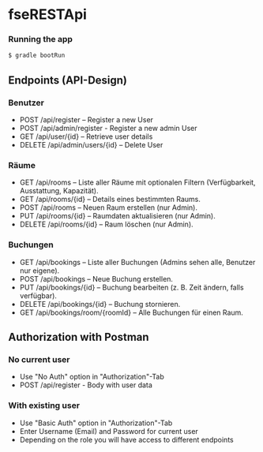 # fseRESTApi
### Running the app
```bash
$ gradle bootRun
```

## Endpoints (API-Design)
### Benutzer
- POST /api/register – Register a new User
- POST /api/admin/register - Register a new admin User
- GET /api/user/{id} – Retrieve user details
- DELETE /api/admin/users/{id} – Delete User

### Räume
- GET /api/rooms – Liste aller Räume mit optionalen Filtern (Verfügbarkeit, Ausstattung, Kapazität).
- GET /api/rooms/{id} – Details eines bestimmten Raums.
- POST /api/rooms – Neuen Raum erstellen (nur Admin).
- PUT /api/rooms/{id} – Raumdaten aktualisieren (nur Admin).
- DELETE /api/rooms/{id} – Raum löschen (nur Admin).

### Buchungen
- GET /api/bookings – Liste aller Buchungen (Admins sehen alle, Benutzer nur eigene).
- POST /api/bookings – Neue Buchung erstellen.
- PUT /api/bookings/{id} – Buchung bearbeiten (z. B. Zeit ändern, falls verfügbar).
- DELETE /api/bookings/{id} – Buchung stornieren.
- GET /api/bookings/room/{roomId} – Alle Buchungen für einen Raum. 

## Authorization with Postman
### No current user
- Use "No Auth" option in "Authorization"-Tab
- POST /api/register - Body with user data

### With existing user
- Use "Basic Auth" option in "Authorization"-Tab
- Enter Username (Email) and Password for current user
- Depending on the role you will have access to different endpoints